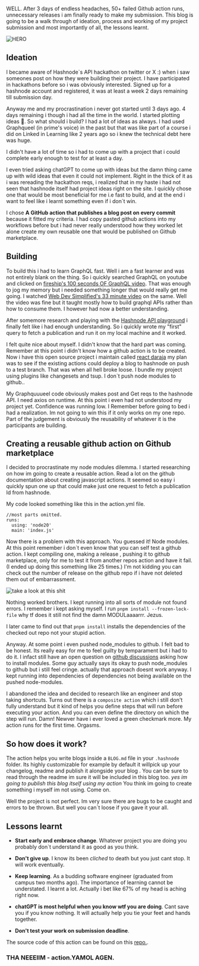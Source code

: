 WELL. After 3 days of endless headaches, 50+ failed Github action runs, unnecessary releases i am finally ready to make my submission. This blog is going to be a walk through of ideation, process and working of my project submission and most importantly of all, the lessons learnt.

![HERO](./toshi0210_58640_Paintshop_H_logo_H_LOGO_Windows_Vista_style_Kaz_dcd1e773-0ece-4916-967d-8a6c357a5605.png)

## Ideation

I became aware of Hashnode`s API hackathon on twitter or X :) when i saw someones post on how they were building their project. I have participated in hackathons before so i was obviously interested. Signed up for a hashnode account and registered, it was at least a week 2 days remaining till submission day.

Anyway me and my procrastination i never got started until 3 days ago. 4 days remaining i though i had all the time in the world. I started plotting ideas 🎨. So what should i build? I had a lot of ideas as always. I had used Graphqueel (in prime's voice) in the past but that was like part of a course i did on Linked in Learning like 2 years ago so i knew the technical debt here was huge.

I didn't have a lot of time so i had to come up with a project that i could complete early enough to test for at least a day.

I even tried asking chatGPT to come up with ideas but the damn thing came up with wild ideas that even it could not implement. Right in the thick of it as i was rereading the hackathon reqs, i realized that in my haste i had not seen that hashnode itself had project ideas right on the site. I quickly chose one that would be most beneficial for me i.e fast to build, and at the end i want to feel like i learnt something even if i don`t win.

I chose **A GitHub action that publishes a blog post on every commit** because it fitted my criteria. I had copy pasted github actions into my workflows before but i had never really understood how they worked let alone create my own reusable one that would be published on Github marketplace.

## Building

To build this i had to learn GraphQL fast. Well i am a fast learner and was not entirely blank on the thing. So i quickly searched GraphQL on youtube and clicked on [fireship's 100 seconds OF GraphQL video](https://www.youtube.com/watch?v=eIQh02xuVw4&pp=ygUHZ3JhcGhxbA%3D%3D). That was enough to jog my memory but i needed something longer that would really get me going. I watched [Web Dev Simplified's 33 minute video](https://www.youtube.com/watch?v=ZQL7tL2S0oQ&pp=ygUHZ3JhcGhxbA%3D%3D) on the same. Well the video was fine but it taught mostly how to build graphql APIs rather than how to consume them. I however had now a better understanding.

After somemore research and playing with the [Hashnode API playground](https://gql.hashnode.com/) i finally felt like i had enough understanding. So i quickly wrote my "first" query to fetch a publication and run it on my local machine and it worked.

I felt quite nice about myself. I didn't know that the hard part was coming. Remember at this point i didn't know how a github action is to be created. Now i have this open source project i maintain called [react daraja](https://github.com/amosmachora/react-daraja) my plan was to see if the existing actions could deploy a blog to hashnode on push to a test branch. That was when all hell broke loose. I bundle my project using plugins like changesets and tsup. I don`t push node modules to github..

My Graphquuueel code obviously makes post and Get reqs to the hashnode API. I need axios on runtime. At this point i even had not understood my project yet. Confidence was running low. I Remember before going to bed i had a realization. Im not going to win this if it only works on my one repo. Part of the judgement is obviously the reusability of whatever it is the participants are building.

## Creating a reusable github action on Github marketplace

I decided to procrastinate my node modules dilemma. I started researching on how im going to create a reusable action. Read a lot on the github documentation about creating javascript actions. It seemed so easy i quickly spun one up that could make just one request to fetch a publication Id from hashnode.

My code looked something like this in the action.yml file.

```
//most parts omitted.
runs:
  using: 'node20'
  main: 'index.js'

```

Now there is a problem with this approach. You guessed it! Node modules. At this point remember i don`t even know that you can self test a github action. I kept compiling one, making a release , pushing it to github marketplace, only for me to test it from another repos action and have it fail. (I ended up doing this something like 25 times.) I'm not kidding you can check out the number of release on the github repo if i have not deleted them out of embarrassment.

![take a look at this shit](https://pbs.twimg.com/media/GFLrAWqWUAAAsp3?format=jpg&name=large)

Nothing worked brothers. I kept running into all sorts of module not found errors. I remember i kept asking myself. I run `pnpm install --frozen-lock-file` why tf does it still not find the damn MODULaaaarrr. Jezus.

I later came to find out that `pnpm install` installs the dependencies of the checked out repo not your stupid action.

Anyway. At some point i even pushed node_modules to github. I felt bad to be honest. Its really easy for me to feel guilty by temparament but i had to do it. I infact still have an open question on [github discussions](https://github.com/orgs/community/discussions/102976#discussioncomment-8337833) asking how to install modules. Some guy actually says its okay to push node_modules to github but i still feel cringe. actually that approach doesnt work anyway. I kept running into dependencies of dependencies not being available on the pushed node-modules.

I abandoned the idea and decided to research like an engineer and stop taking shortcuts. Turns out there is a `composite action` which i still don't fully understand but it kind of helps you define steps that will run before executing your action. And you can even define the directory on which the step will run. Damn! Newver have i ever loved a green checkmark more. My action runs for the first time. Orgasms.

## So how does it work?

The action helps you write blogs inside a `BLOG.md` file in your `.hashnode` folder. Its highly customizable for example by default it willpick up your changelog, readme and publish it alongside your blog . You can be sure to read through the readme im sure it will be included in this blog too. _yes im going to publish this blog itself using my action_ You think im going to create something i myself im not using. Come on.

Well the project is not perfect. Im very sure there are bugs to be caught and errors to be thrown. But well you can`t loose if you gave it your all.

## Lessons learnt

- **Start early and embrace change**. Whatever project you are doing you probably don`t understand it as good as you think.

- **Don't give up**. I know its been _cliched_ to death but you just cant stop. It will work eventually.

- **Keep learning**. As a budding software engineer (graduated from campus two months ago). The importance of learning cannot be understated. I learnt a lot. Actually i bet like 67% of my head is aching right now.

- **chatGPT is most helpful when you know wtf you are doing**. Cant save you if you know nothing. It will actually help you tie your feet and hands together.

- **Don't test your work on submission deadline**.

The source code of this action can be found on this [repo.](https://github.com/amosmachora/release-auto-blogger).

### THA NEEEIIM - action.YAMOL AGEN.
